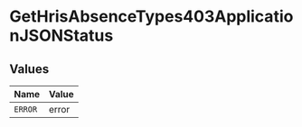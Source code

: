 # GetHrisAbsenceTypes403ApplicationJSONStatus


## Values

| Name    | Value   |
| ------- | ------- |
| `ERROR` | error   |